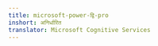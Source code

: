 ```yaml
---
title: microsoft-power-द्वि-pro
inshort: अनिर्धारित
translator: Microsoft Cognitive Services
---
```




